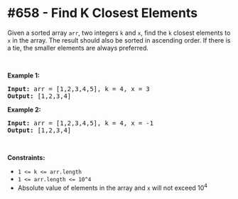 # \#658 - Find K Closest Elements
<p>Given a sorted array <code>arr</code>, two integers <code>k</code> and <code>x</code>, find the <code>k</code> closest elements to <code>x</code> in the array. The result should also be sorted in ascending order. If there is a tie, the smaller elements are always preferred.</p>

<p>&nbsp;</p>
<p><strong>Example 1:</strong></p>
<pre><strong>Input:</strong> arr = [1,2,3,4,5], k = 4, x = 3
<strong>Output:</strong> [1,2,3,4]
</pre><p><strong>Example 2:</strong></p>
<pre><strong>Input:</strong> arr = [1,2,3,4,5], k = 4, x = -1
<strong>Output:</strong> [1,2,3,4]
</pre>
<p>&nbsp;</p>
<p><strong>Constraints:</strong></p>

<ul>
	<li><code>1 &lt;= k &lt;= arr.length</code></li>
	<li><code>1 &lt;= arr.length&nbsp;&lt;= 10^4</code></li>
	<li>Absolute value of elements in the array and <code>x</code> will not exceed 10<sup>4</sup></li>
</ul>
